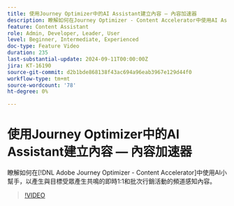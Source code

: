 ```yaml
---
title: 使用Journey Optimizer中的AI Assistant建立內容 — 內容加速器
description: 瞭解如何在Journey Optimizer - Content Accelerator中使用AI Assistant來產生管道感知內容，以用於即時1:1和批次行銷活動，與目標受眾產生共鳴。
feature: Content Assistant
role: Admin, Developer, Leader, User
level: Beginner, Intermediate, Experienced
doc-type: Feature Video
duration: 235
last-substantial-update: 2024-09-11T00:00:00Z
jira: KT-16190
source-git-commit: d2b1bde868138f43ac694a96eab3967e129d44f0
workflow-type: tm+mt
source-wordcount: '78'
ht-degree: 0%

---
```



# 使用Journey Optimizer中的AI Assistant建立內容 — 內容加速器

瞭解如何在[!DNL Adobe Journey Optimizer - Content Accelerator]中使用AI小幫手，以產生與目標受眾產生共鳴的即時1:1和批次行銷活動的頻道感知內容。

>[!VIDEO](https://video.tv.adobe.com/v/3433552/?learn=on)
